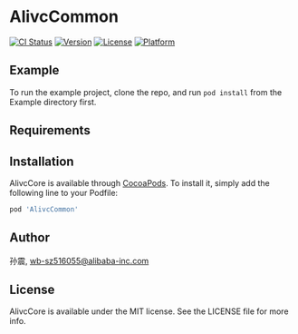 # AlivcCommon

[![CI Status](https://img.shields.io/travis/孙震/AlivcCore.svg?style=flat)](https://travis-ci.org/孙震/AlivcCore)
[![Version](https://img.shields.io/cocoapods/v/AlivcCore.svg?style=flat)](https://cocoapods.org/pods/AlivcCore)
[![License](https://img.shields.io/cocoapods/l/AlivcCore.svg?style=flat)](https://cocoapods.org/pods/AlivcCore)
[![Platform](https://img.shields.io/cocoapods/p/AlivcCore.svg?style=flat)](https://cocoapods.org/pods/AlivcCore)

## Example

To run the example project, clone the repo, and run `pod install` from the Example directory first.

## Requirements

## Installation

AlivcCore is available through [CocoaPods](https://cocoapods.org). To install
it, simply add the following line to your Podfile:

```ruby
pod 'AlivcCommon'
```

## Author

孙震, wb-sz516055@alibaba-inc.com

## License

AlivcCore is available under the MIT license. See the LICENSE file for more info.
